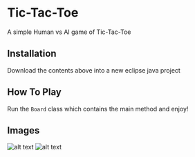 # Tic-Tac-Toe
A simple Human vs AI game of Tic-Tac-Toe

## Installation
Download the contents above into a new eclipse java project

## How To Play
Run the ```Board``` class which contains the main method and enjoy!

## Images
![alt text](https://user-images.githubusercontent.com/16503485/28979929-caf72c22-7919-11e7-892e-f5a1a7dbc03e.png)
![alt text](https://user-images.githubusercontent.com/16503485/28979931-cccc4136-7919-11e7-8d55-6ab28637f809.png)
